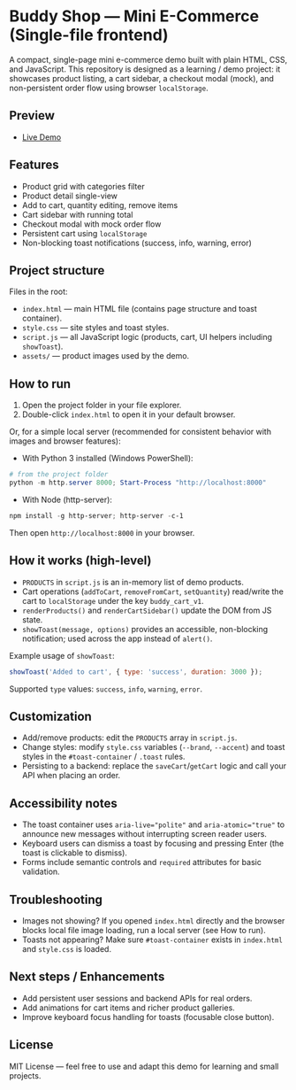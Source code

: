 # Buddy Shop — Mini E-Commerce (Single-file frontend)

A compact, single-page mini e-commerce demo built with plain HTML, CSS, and JavaScript. This repository is designed as a learning / demo project: it showcases product listing, a cart sidebar, a checkout modal (mock), and non-persistent order flow using browser `localStorage`.

## Preview

- [Live Demo]()

## Features

- Product grid with categories filter
- Product detail single-view
- Add to cart, quantity editing, remove items
- Cart sidebar with running total
- Checkout modal with mock order flow
- Persistent cart using `localStorage`
- Non-blocking toast notifications (success, info, warning, error)

## Project structure

Files in the root:

- `index.html` — main HTML file (contains page structure and toast container).
- `style.css` — site styles and toast styles.
- `script.js` — all JavaScript logic (products, cart, UI helpers including `showToast`).
- `assets/` — product images used by the demo.

## How to run

1. Open the project folder in your file explorer.
2. Double-click `index.html` to open it in your default browser.

Or, for a simple local server (recommended for consistent behavior with images and browser features):

- With Python 3 installed (Windows PowerShell):

```powershell
# from the project folder
python -m http.server 8000; Start-Process "http://localhost:8000"
```

- With Node (http-server):

```powershell
npm install -g http-server; http-server -c-1
```

Then open `http://localhost:8000` in your browser.

## How it works (high-level)

- `PRODUCTS` in `script.js` is an in-memory list of demo products.
- Cart operations (`addToCart`, `removeFromCart`, `setQuantity`) read/write the cart to `localStorage` under the key `buddy_cart_v1`.
- `renderProducts()` and `renderCartSidebar()` update the DOM from JS state.
- `showToast(message, options)` provides an accessible, non-blocking notification; used across the app instead of `alert()`.

Example usage of `showToast`:

```js
showToast('Added to cart', { type: 'success', duration: 3000 });
```

Supported `type` values: `success`, `info`, `warning`, `error`.

## Customization

- Add/remove products: edit the `PRODUCTS` array in `script.js`.
- Change styles: modify `style.css` variables (`--brand`, `--accent`) and toast styles in the `#toast-container` / `.toast` rules.
- Persisting to a backend: replace the `saveCart`/`getCart` logic and call your API when placing an order.

## Accessibility notes

- The toast container uses `aria-live="polite"` and `aria-atomic="true"` to announce new messages without interrupting screen reader users.
- Keyboard users can dismiss a toast by focusing and pressing Enter (the toast is clickable to dismiss).
- Forms include semantic controls and `required` attributes for basic validation.

## Troubleshooting

- Images not showing? If you opened `index.html` directly and the browser blocks local file image loading, run a local server (see How to run).
- Toasts not appearing? Make sure `#toast-container` exists in `index.html` and `style.css` is loaded.

## Next steps / Enhancements

- Add persistent user sessions and backend APIs for real orders.
- Add animations for cart items and richer product galleries.
- Improve keyboard focus handling for toasts (focusable close button).

## License

MIT License — feel free to use and adapt this demo for learning and small projects.
